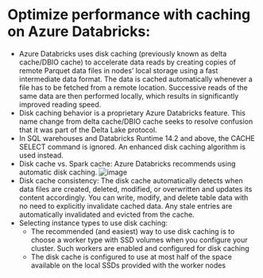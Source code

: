 # Optimize performance with caching on Azure Databricks:
* Azure Databricks uses disk caching (previously known as delta cache/DBIO cache) to accelerate data reads by creating copies of remote Parquet data files in nodes’ local storage using a fast intermediate data format. The data is cached automatically whenever a file has to be fetched from a remote location. Successive reads of the same data are then performed locally, which results in significantly improved reading speed.
* Disk caching behavior is a proprietary Azure Databricks feature. This name change from delta cache/DBIO cache seeks to resolve confusion that it was part of the Delta Lake protocol.
* In SQL warehouses and Databricks Runtime 14.2 and above, the CACHE SELECT command is ignored. An enhanced disk caching algorithm is used instead.
* Disk cache vs. Spark cache: Azure Databricks recommends using automatic disk caching.
  ![image](https://github.com/user-attachments/assets/f8460bdd-8781-4c83-805f-230833ac064b)
* Disk cache consistency: The disk cache automatically detects when data files are created, deleted, modified, or overwritten and updates its content accordingly. You can write, modify, and delete table data with no need to explicitly invalidate cached data. Any stale entries are automatically invalidated and evicted from the cache.
* Selecting instance types to use disk caching:
    * The recommended (and easiest) way to use disk caching is to choose a worker type with SSD volumes when you configure your cluster. Such workers are enabled and configured for disk caching
    * The disk cache is configured to use at most half of the space available on the local SSDs provided with the worker nodes

